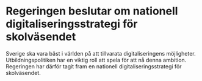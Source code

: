 # Regeringen beslutar om nationell digitaliseringsstrategi för skolväsendet

Sverige ska vara bäst i världen på att tillvarata digitaliseringens möjligheter. Utbildningspolitiken har en viktig roll att spela för att nå denna ambition. Regeringen har därför tagit fram en nationell digitaliseringsstrategi för skolväsendet.
